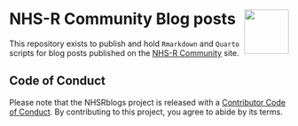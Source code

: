 
# NHS-R Community Blog posts <a href='https://nhsrcommunity.com/'><img src='man/figures/logo.png' align="right" height="80" /></a>

This repository exists to publish and hold `Rmarkdown` and `Quarto`
scripts for blog posts published on the [NHS-R
Community](https://nhsrcommunity.com/blogs/blogs/) site.

## Code of Conduct

Please note that the NHSRblogs project is released with a [Contributor
Code of
Conduct](https://contributor-covenant.org/version/2/1/CODE_OF_CONDUCT.html).
By contributing to this project, you agree to abide by its terms.
